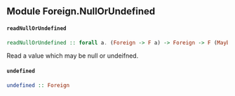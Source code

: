 ## Module Foreign.NullOrUndefined

#### `readNullOrUndefined`

``` purescript
readNullOrUndefined :: forall a. (Foreign -> F a) -> Foreign -> F (Maybe a)
```

Read a value which may be null or undeifned.

#### `undefined`

``` purescript
undefined :: Foreign
```


